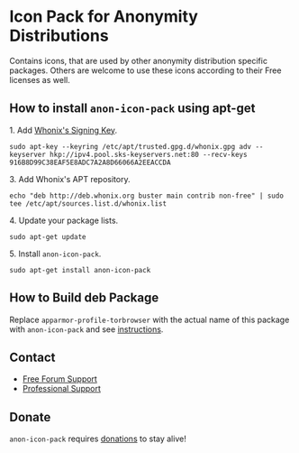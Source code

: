 # Icon Pack for Anonymity Distributions #

Contains icons, that are used by other anonymity distribution specific
packages. Others are welcome to use these icons according to their Free
licenses as well.
## How to install `anon-icon-pack` using apt-get ##

1\. Add [Whonix's Signing Key](https://www.whonix.org/wiki/Whonix_Signing_Key).

```
sudo apt-key --keyring /etc/apt/trusted.gpg.d/whonix.gpg adv --keyserver hkp://ipv4.pool.sks-keyservers.net:80 --recv-keys 916B8D99C38EAF5E8ADC7A2A8D66066A2EEACCDA
```

3\. Add Whonix's APT repository.

```
echo "deb http://deb.whonix.org buster main contrib non-free" | sudo tee /etc/apt/sources.list.d/whonix.list
```

4\. Update your package lists.

```
sudo apt-get update
```

5\. Install `anon-icon-pack`.

```
sudo apt-get install anon-icon-pack
```

## How to Build deb Package ##

Replace `apparmor-profile-torbrowser` with the actual name of this package with `anon-icon-pack` and see [instructions](https://www.whonix.org/wiki/Dev/Build_Documentation/apparmor-profile-torbrowser).

## Contact ##

* [Free Forum Support](https://forums.whonix.org)
* [Professional Support](https://www.whonix.org/wiki/Professional_Support)

## Donate ##

`anon-icon-pack` requires [donations](https://www.whonix.org/wiki/Donate) to stay alive!
